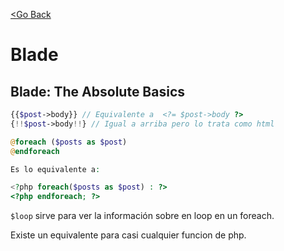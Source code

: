 [<Go Back](/README.md)

# Blade

## Blade: The Absolute Basics

```php
{{$post->body}} // Equivalente a  <?= $post->body ?>
{!!$post->body!!} // Igual a arriba pero lo trata como html
```

```php
@foreach ($posts as $post)
@endforeach

Es lo equivalente a:

<?php foreach($posts as $post) : ?>
<?php endforeach; ?>

```

`$loop` sirve para ver la información sobre en loop en un foreach.

Existe un equivalente para casi cualquier funcion de php.
